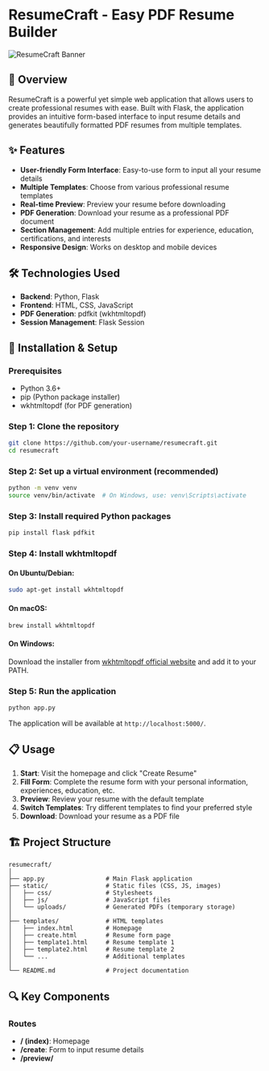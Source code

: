 
# ResumeCraft - Easy PDF Resume Builder

![ResumeCraft Banner](https://via.placeholder.com/1200x300/0d6efd/ffffff?text=ResumeCraft+Easy+PDF+Resume+Builder)

## 📝 Overview

ResumeCraft is a powerful yet simple web application that allows users to create professional resumes with ease. Built with Flask, the application provides an intuitive form-based interface to input resume details and generates beautifully formatted PDF resumes from multiple templates.

## ✨ Features

- **User-friendly Form Interface**: Easy-to-use form to input all your resume details
- **Multiple Templates**: Choose from various professional resume templates
- **Real-time Preview**: Preview your resume before downloading
- **PDF Generation**: Download your resume as a professional PDF document
- **Section Management**: Add multiple entries for experience, education, certifications, and interests
- **Responsive Design**: Works on desktop and mobile devices

## 🛠️ Technologies Used

- **Backend**: Python, Flask
- **Frontend**: HTML, CSS, JavaScript
- **PDF Generation**: pdfkit (wkhtmltopdf)
- **Session Management**: Flask Session

## 🚀 Installation & Setup

### Prerequisites

- Python 3.6+
- pip (Python package installer)
- wkhtmltopdf (for PDF generation)

### Step 1: Clone the repository

```bash
git clone https://github.com/your-username/resumecraft.git
cd resumecraft
```

### Step 2: Set up a virtual environment (recommended)

```bash
python -m venv venv
source venv/bin/activate  # On Windows, use: venv\Scripts\activate
```

### Step 3: Install required Python packages

```bash
pip install flask pdfkit
```

### Step 4: Install wkhtmltopdf

#### On Ubuntu/Debian:
```bash
sudo apt-get install wkhtmltopdf
```

#### On macOS:
```bash
brew install wkhtmltopdf
```

#### On Windows:
Download the installer from [wkhtmltopdf official website](https://wkhtmltopdf.org/downloads.html) and add it to your PATH.

### Step 5: Run the application

```bash
python app.py
```

The application will be available at `http://localhost:5000/`.

## 📋 Usage

1. **Start**: Visit the homepage and click "Create Resume"
2. **Fill Form**: Complete the resume form with your personal information, experiences, education, etc.
3. **Preview**: Review your resume with the default template
4. **Switch Templates**: Try different templates to find your preferred style
5. **Download**: Download your resume as a PDF file

## 🏗️ Project Structure

```
resumecraft/
│
├── app.py                 # Main Flask application
├── static/                # Static files (CSS, JS, images)
│   ├── css/               # Stylesheets
│   ├── js/                # JavaScript files
│   └── uploads/           # Generated PDFs (temporary storage)
│
├── templates/             # HTML templates
│   ├── index.html         # Homepage
│   ├── create.html        # Resume form page
│   ├── template1.html     # Resume template 1
│   ├── template2.html     # Resume template 2
│   └── ...                # Additional templates
│
└── README.md              # Project documentation
```

## 🔍 Key Components

### Routes

- **/ (index)**: Homepage
- **/create**: Form to input resume details
- **/preview/<template>**: Preview resume with specified template
- **/download**: Generate and download PDF resume
- **/switch_template/<template>**: Switch between different templates

### Data Structure

The application uses a structured JSON format to organize resume data:

```python
resume = {
    'personal_info': { ... },
    'summary': '...',
    'skills': { ... },
    'experience': [ ... ],
    'education': [ ... ],
    'certifications': [ ... ],
    'interests': [ ... ]
}
```

## 🔧 Customization

### Adding New Templates

1. Create a new HTML template in the templates directory (e.g., `template3.html`)
2. Use the existing templates as a reference for the data structure
3. Design your template using HTML and CSS
4. The new template will be automatically available in the application

### Modifying Fields

To add or modify resume fields:
1. Update the form in `create.html`
2. Modify the data processing in the `/create` route in `app.py`
3. Update the templates to display the new fields

## 🤝 Contributing

Contributions are welcome! Please feel free to submit a Pull Request.

1. Fork the repository
2. Create your feature branch (`git checkout -b feature/amazing-feature`)
3. Commit your changes (`git commit -m 'Add some amazing feature'`)
4. Push to the branch (`git push origin feature/amazing-feature`)
5. Open a Pull Request

## 📄 License

This project is licensed under the MIT License - see the LICENSE file for details.

## 📬 Contact

Your Name - [your.email@example.com](mailto:your.email@example.com)

Project Link: [https://github.com/your-username/resumecraft](https://github.com/your-username/resumecraft)

---

Made with ❤️ by [Your Name]
